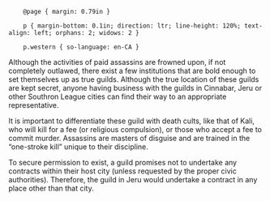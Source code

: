   
		@page { margin: 0.79in }  
		p { margin-bottom: 0.1in; direction: ltr; line-height: 120%; text-align: left; orphans: 2; widows: 2 }  
		p.western { so-language: en-CA }  
	

Although the activities of paid assassins are frowned upon, if not completely outlawed, there exist a few institutions that are bold enough to set themselves up as true guilds. Although the true location of these guilds are kept secret, anyone having business with the guilds in Cinnabar, Jeru or other Southron League cities can find their way to an appropriate representative.

  


It is important to differentiate these guild with death cults, like that of Kali, who will kill for a fee \(or religious compulsion\), or those who accept a fee to commit murder. Assassins are masters of disguise and are trained in the “one-stroke kill” unique to their discipline.

  


To secure permission to exist, a guild promises not to undertake any contracts within their host city \(unless requested by the proper civic authorities\). Therefore, the guild in Jeru would undertake a contract in any place other than that city.

